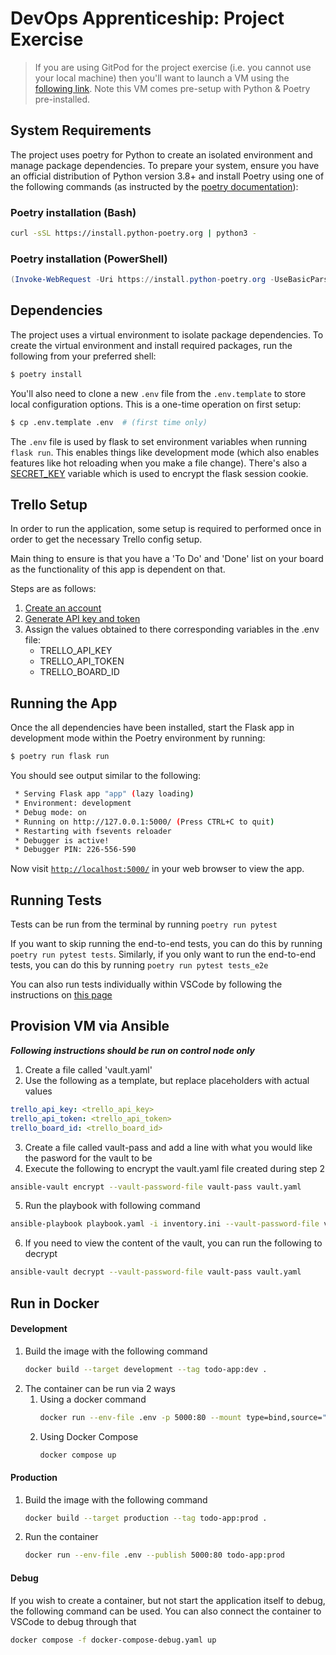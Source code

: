# DevOps Apprenticeship: Project Exercise

> If you are using GitPod for the project exercise (i.e. you cannot use your local machine) then you'll want to launch a VM using the [following link](https://gitpod.io/#https://github.com/CorndelWithSoftwire/DevOps-Course-Starter). Note this VM comes pre-setup with Python & Poetry pre-installed.

## System Requirements

The project uses poetry for Python to create an isolated environment and manage package dependencies. To prepare your system, ensure you have an official distribution of Python version 3.8+ and install Poetry using one of the following commands (as instructed by the [poetry documentation](https://python-poetry.org/docs/#system-requirements)):

### Poetry installation (Bash)

```bash
curl -sSL https://install.python-poetry.org | python3 -
```

### Poetry installation (PowerShell)

```powershell
(Invoke-WebRequest -Uri https://install.python-poetry.org -UseBasicParsing).Content | py -
```

## Dependencies

The project uses a virtual environment to isolate package dependencies. To create the virtual environment and install required packages, run the following from your preferred shell:

```bash
$ poetry install
```

You'll also need to clone a new `.env` file from the `.env.template` to store local configuration options. This is a one-time operation on first setup:

```bash
$ cp .env.template .env  # (first time only)
```

The `.env` file is used by flask to set environment variables when running `flask run`. This enables things like development mode (which also enables features like hot reloading when you make a file change). There's also a [SECRET_KEY](https://flask.palletsprojects.com/en/1.1.x/config/#SECRET_KEY) variable which is used to encrypt the flask session cookie.

## Trello Setup

In order to run the application, some setup is required to performed once in order to get the necessary Trello config setup.

Main thing to ensure is that you have a 'To Do' and 'Done' list on your board as the functionality of this app is dependent on that.

Steps are as follows:

1. [Create an account](https://trello.com/signup)
2. [Generate API key and token](https://trello.com/app-key)
3. Assign the values obtained to there corresponding variables in the .env file:
    - TRELLO_API_KEY
    - TRELLO_API_TOKEN
    - TRELLO_BOARD_ID

## Running the App

Once the all dependencies have been installed, start the Flask app in development mode within the Poetry environment by running:
```bash
$ poetry run flask run
```

You should see output similar to the following:
```bash
 * Serving Flask app "app" (lazy loading)
 * Environment: development
 * Debug mode: on
 * Running on http://127.0.0.1:5000/ (Press CTRL+C to quit)
 * Restarting with fsevents reloader
 * Debugger is active!
 * Debugger PIN: 226-556-590
```
Now visit [`http://localhost:5000/`](http://localhost:5000/) in your web browser to view the app.

## Running Tests

Tests can be run from the terminal by running `poetry run pytest`

If you want to skip running the end-to-end tests, you can do this by running `poetry run pytest tests`. Similarly, if you only want to run the end-to-end tests, you can do this by running `poetry run pytest tests_e2e`

You can also run tests individually within VSCode by following the instructions on [this page](https://code.visualstudio.com/docs/python/testing#_configure-tests)

## Provision VM via Ansible

***Following instructions should be run on control node only***

1. Create a file called 'vault.yaml'
2. Use the following as a template, but replace placeholders with actual values
```yaml
trello_api_key: <trello_api_key>
trello_api_token: <trello_api_token>
trello_board_id: <trello_board_id>
```
3. Create a file called vault-pass and add a line with what you would like the pasword for the vault to be
4. Execute the following to encrypt the vault.yaml file created during step 2
```bash
ansible-vault encrypt --vault-password-file vault-pass vault.yaml
```
5. Run the playbook with following command
```bash
ansible-playbook playbook.yaml -i inventory.ini --vault-password-file vault-pass
```
6. If you need to view the content of the vault, you can run the following to decrypt
```bash
ansible-vault decrypt --vault-password-file vault-pass vault.yaml
```

## Run in Docker

#### Development

1. Build the image with the following command
   ```bash
   docker build --target development --tag todo-app:dev .
   ```
2. The container can be run via 2 ways
    1. Using a docker command 
       ```bash
       docker run --env-file .env -p 5000:80 --mount type=bind,source="$(pwd)"/todo_app,target=/app/todo_app todo-app:dev
       ```
    2. Using Docker Compose 
       ```bash
       docker compose up
       ```

#### Production

1. Build the image with the following command
   ```bash
   docker build --target production --tag todo-app:prod .
   ```
2. Run the container
   ```bash
   docker run --env-file .env --publish 5000:80 todo-app:prod
   ```

#### Debug

If you wish to create a container, but not start the application itself to debug, the following command can be used. You can also connect the container to VSCode to debug through that

```bash
docker compose -f docker-compose-debug.yaml up
```